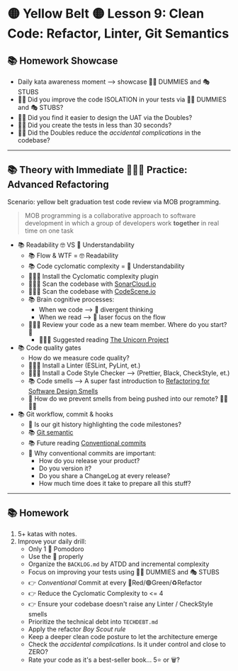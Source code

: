 # 🟡 Yellow Belt 🟡 Lesson 9: Clean Code: Refactor, Linter, Git Semantics

## 📚 Homework Showcase

- Daily kata awareness moment --> showcase 🤷‍♂️ DUMMIES and 🎭 STUBS
- 🙋‍♂️ Did you improve the code ISOLATION in your tests via 🤷‍♂️ DUMMIES and 🎭
  STUBS?
- 🙋‍♂️ Did you find it easier to design the UAT via the Doubles?
- 🙋‍♂️ Did you create the tests in less than 30 seconds?
- 🙋‍♂️ Did the Doubles reduce the _accidental complications_ in the codebase?

---

## 📚 Theory with Immediate 🏋🏻‍♂️ Practice: Advanced Refactoring

Scenario: yellow belt graduation test code review via MOB programming.

> MOB programming is a collaborative approach to software development in which a
> group of developers work **together** in real time on one task

- 📚 Readability 🤓 VS 🧠 Understandability
  - 📚 Flow & WTF = 🤓 Readability
  - 📚 Code cyclomatic complexity = 🧠 Understandability
  - 🏋🏻‍♂️ Install the Cyclomatic complexity plugin
  - 🏋🏻‍♂️ Scan the codebase with [SonarCloud.io](https://sonarcloud.io/)
  - 🏋🏻‍♂️ Scan the codebase with [CodeScene.io](https://codescene.io/)
  - 📚 Brain cognitive processes:
    - When we code --> 🤯 divergent thinking
    - When we read --> 🎯 laser focus on the flow
  - 🏋🏻‍♂️ Review your code as a new team member. Where do you start? 🥺
    - 👨🏻‍🏫 Suggested reading
      [The Unicorn Project](https://www.oreilly.com/library/view/the-unicorn-project/9781098124175/)
- 📚 Code quality gates
  - How do we measure code quality?
  - 🏋🏻‍♂️ Install a Linter (ESLint, PyLint, et.)
  - 🏋🏻‍♂️ Install a Code Style Checker --> (Prettier, Black, CheckStyle, et.)
  - 📚 Code smells --> A super fast introduction to
    [Refactoring for Software Design Smells](https://learning.oreilly.com/library/view/refactoring-for-software/9780128013977/)
  - 🤔 How do we prevent smells from being pushed into our remote? 🤬🤬🤬🤬
- 📚 Git workflow, commit & hooks
  - 🤔 Is our git history highlighting the code milestones?
  - 📚
    [Git semantic](https://gist.github.com/joshbuchea/6f47e86d2510bce28f8e7f42ae84c716)
  - 📚 Future reading
    [Conventional commits](https://www.conventionalcommits.org/en/v1.0.0/)
  - 🤔 Why conventional commits are important:
    - How do you release your product?
    - Do you version it?
    - Do you share a ChangeLog at every release?
    - How much time does it take to prepare all this stuff?

---

## 📚 Homework

1. 5+ katas with notes.
2. Improve your daily drill:
   - Only 1 🍅 Pomodoro
   - Use the 📝 properly
   - Organize the `BACKLOG.md` by ATDD and incremental complexity
   - Focus on improving your tests using 🤷‍♂️ DUMMIES and 🎭 STUBS
   - 👉 _Conventional_ Commit at every 🔴Red/🟢Green/♻️Refactor
   - 👉 Reduce the Cyclomatic Complexity to <= 4
   - 👉 Ensure your codebase doesn't raise any Linter / CheckStyle smells
   - Prioritize the technical debt into `TECHDEBT.md`
   - Apply the refactor _Boy Scout rule_
   - Keep a deeper clean code posture to let the architecture emerge
   - Check the _accidental complications_. Is it under control and close to
     ZERO?
   - Rate your code as it's a best-seller book... 5⭐️ or 🗑️?
